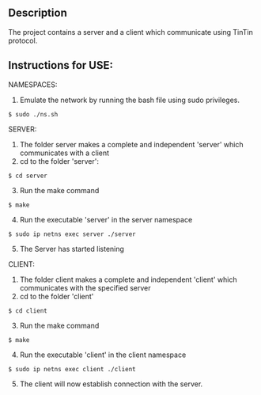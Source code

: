 Description
-----------

The project contains a server and a client which communicate using TinTin protocol. 

Instructions for USE:
---------------------

NAMESPACES:
1. Emulate the network by running the bash file using sudo privileges.
```
$ sudo ./ns.sh
```

SERVER:
1. The folder server makes a complete and independent 'server' which communicates with a client
2. cd to the folder 'server':
```
$ cd server
```
3. Run the make command
```
$ make
```
4. Run the executable 'server' in the server namespace
```
$ sudo ip netns exec server ./server
```
5. The Server has started listening
	
CLIENT:
1. The folder client makes a complete and independent 'client' which communicates with the specified server 
2. cd to the folder 'client'
```
$ cd client
```
3. Run the make command
```
$ make
```
4. Run the executable 'client' in the client namespace
```
$ sudo ip netns exec client ./client
```
5. The client will now establish connection with the server.

